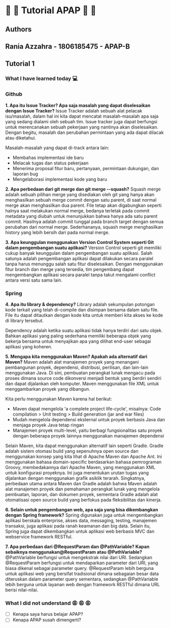 # :sunflower: :cherry_blossom: Tutorial APAP :cherry_blossom: :sunflower:

## Authors
**Rania Azzahra** - **1806185475** - **APAP-B**
---

## Tutorial 1 
### What I have learned today :computer:

### Github

**1. Apa itu Issue Tracker? Apa saja masalah yang dapat diselesaikan dengan Issue Tracker?**
Issue Tracker adalah sebuah alat pelacak isu/masalah, dalam hal ini kita dapat mencatat masalah-masalah apa saja yang sedang dialami oleh sebuah tim. Issue tracker juga dapat berfungsi untuk merencanakan sebuah pekerjaan yang nantinya akan diselesaikan. Dengan begitu, masalah dan perubahan permintaan yang ada dapat dilacak atau diketahui.

Masalah-masalah yang dapat di-track antara lain:
- Membahas implementasi ide baru
- Melacak tugas dan status pekerjaan
- Menerima proposal fitur baru, pertanyaan, permintaan dukungan, dan laporan bug
- Mengelaborasi implementasi kode yang baru


**2. Apa perbedaan dari git merge dan git merge --squash?**
Squash merge adalah sebuah pilihan merge yang disediakan oleh git yang hanya akan menghasilkan sebuah merge commit dengan satu parent, di saat normal merge akan menghasilkan dua parent. File tetap akan digabungkan seperti halnya saat melakukan normal merge, bedanya terletak pada commit metadata yang diubah untuk menunjukkan bahwa hanya ada satu parent commit. Hasilnya adalah commit tunggal pada branch target dengan semua perubahan dari normal merge. Sederhananya, squash merge menghasilkan history yang lebih bersih dari pada normal merge.


**3. Apa keunggulan menggunakan Version Control System seperti Git dalam pengembangan suatu aplikasi?**
Version Control seperti git memiliki cukup banyak keunggulan dalam pengembangan suatu aplikasi. Salah satunya adalah pengembangan aplikasi dapat dilakukan secara paralel tanpa harus menunggu salah satu fitur diselesaikan. Dengan menggunakan fitur branch dan merge yang tersedia, tim pengembang dapat mengembangkan aplikasi secara paralel tanpa takut mengalami conflict antara versi satu sama lain.


### Spring
**4. Apa itu library & dependency?**
Library adalah sekumpulan potongan kode terkait yang telah di-compile dan disimpan bersama dalam satu file. File itu dapat ditautkan dengan kode kita untuk memberi kita akses ke kode di library tersebut.

Dependency adalah ketika suatu aplikasi tidak hanya terdiri dari satu objek. Bahkan aplikasi yang paling sederhana memiliki beberapa objek yang bekerja bersama untuk menyajikan apa yang dilihat end-user sebagai aplikasi yang koheren.


**5. Mengapa kita menggunakan Maven? Apakah ada alternatif dari Maven?**
Maven adalah alat manajemen proyek yang menangani pembangunan proyek, dependensi, distribusi, perilisan, dan lain-lain menggunakan Java. Di sini, pembuatan perangkat lunak mengacu pada proses dimana source code dikonversi menjadi bentuk yang berdiri sendiri dan dapat dijalankan oleh komputer. Maven menggunakan file XML untuk menggambarkan proyek yang dibangun.

Kita perlu menggunakan Maven karena hal berikut:
- Maven dapat mengelola 'a complete project life-cycle', misalnya: Code compilation > Unit testing > Build generation (jar and war files)
- Mudah mengelola dependensi eksternal untuk proyek berbasis Java dan menjaga proyek Java tetap ringan
- Manajemen proyek multi-level, yaitu berbagi fungsionalitas satu proyek dengan beberapa proyek lainnya menggunakan manajemen dependensi

Selain Maven, kita dapat menggunakan alternatif lain seperti Gradle. Gradle adalah sistem otomasi build yang sepenuhnya open source dan menggunakan konsep yang kita lihat di Apache Maven dan Apache Ant. Ini menggunakan bahasa domain-specific berdasarkan bahasa pemrograman Groovy, membedakannya dari Apache Maven, yang menggunakan XML untuk konfigurasi proyeknya. Ini juga menentukan urutan tugas yang dijalankan dengan menggunakan grafik asiklik terarah. Singkatnya, perbedaan utama antara Maven dan Gradle adalah bahwa Maven adalah alat manajemen proyek dan pemahaman perangkat lunak yang mengelola pembuatan, laporan, dan dokumen proyek, sementara Gradle adalah alat otomatisasi open source build yang berfokus pada fleksibilitas dan kinerja.


**6. Selain untuk pengembangan web, apa saja yang bisa dikembangkan dengan Spring framework?**
Spring digunakan juga untuk mengembangkan aplikasi berskala enterprise, akses data, messaging, testing, manajemen transaksi, juga aplikasi pada ranah keamanan dan big data. Selain itu, Spring juga dapat dikembangkan untuk aplikasi web berbasis MVC dan webservice framework RESTful.


**7. Apa perbedaan dari @RequestParam dan @PathVariable? Kapan sebaiknya menggunakan@RequestParam atau @PathVariable?**
@PathVariable berfungsi untuk mengekstrak nilai dari URI. Sedangkan @RequestParam berfungsi untuk mendaparkan parameter dari URI, yang biasa dikenal sebagai parameter query. @RequestParam lebih berguna untuk aplikasi web yang bersifat tradisional dimana sebagaian besar data diteruskan dalam parameter query sementara, sedangkan @PathVariable lebih berguna untuk layanan web dengan framework RESTful dimana URL berisi nilai-nilai.


### What I did not understand :weary: :weary: :weary:
- [ ] Kenapa saya harus belajar APAP?
- [ ] Kenapa APAP susah dimengerti?
